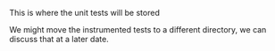 This is where the unit tests will be stored

We might move the instrumented tests to a different directory, we can discuss that at a later date.